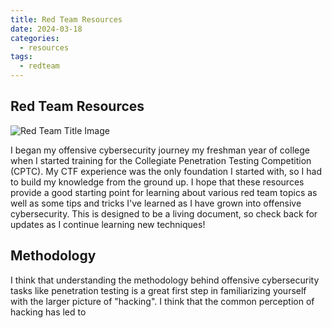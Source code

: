 ```yaml
---
title: Red Team Resources
date: 2024-03-18
categories:
  - resources
tags:
  - redteam
---
```

## Red Team Resources

![Red Team Title Image](resources/redBackground.jpg)

I began my offensive cybersecurity journey my freshman year of college when I started training for the Collegiate Penetration Testing Competition (CPTC). My CTF experience was the only foundation I started with, so I had to build my knowledge from the ground up. I hope that these resources provide a good starting point for learning about various red team topics as well as some tips and tricks I've learned as I have grown into offensive cybersecurity. This is designed to be a living document, so check back for updates as I continue learning new techniques! 

## Methodology

I think that understanding the methodology behind offensive cybersecurity tasks like penetration testing is a great first step in familiarizing yourself with the larger picture of "hacking". I think that the common perception of hacking has led to 